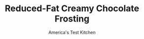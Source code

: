 ---
layout: ../../layouts/MarkdownPostLayout.astro
title: Reduced-Fat Creamy Chocolate Frosting
author: America's Test Kitchen
pubDate: 2023-03-15
description: "We wanted to lighten up chocolate frosting without lightening up on chocolate flavor."
image_url: https://res.cloudinary.com/hksqkdlah/image/upload/ar_1:1,c_fill,dpr_2.0,f_auto,fl_lossy.progressive.strip_profile,g_faces:auto,q_auto:low,w_344/4285_sfs-makeoverchocolatecake2-cc
tags: ["Desserts or Baked Goods","Chocolate","Cakes"]
calories: 
protein: 
carbohydrates: 
fats: 
fiber: 
ingredients: ["4 tablespoons, unsalted butter, cut into 4 pieces","1 ounce, unsweetened chocolate, chopped","1/4 teaspoon, table salt","1/4 teaspoon, instant coffee granules","3/4 cup (2¼ ounces), unsweetened cocoa powder","3 cups (12 ounces), confectioners' sugar","1/2 cup, skim milk"]
serves: 
time: ""
instructions: ["Microwave butter and chocolate in medium bowl on 50 percent power until smooth, 1 to 2 minutes, stirring once halfway through cooking. Stir in salt and coffee granules until dissolved, then transfer to medium bowl to cool, 10 minutes.","Whisk cocoa and confectioners’ sugar in medium bowl. Using electric mixer at low speed, gradually add cocoa mixture to melted chocolate mixture (mixture will appear grainy). Gradually add milk, beating until milk is completely incorporated. Increase speed to medium-high and beat until light and creamy, about 1 minute."]
nutrition: undefined
notes: "This frosting can be made up to 5 days in advance and refrigerated. When ready to use, allow the frosting to soften at room temperature for 30 minutes, then beat with electric mixture for 30 seconds to fluff the frosting."
---
